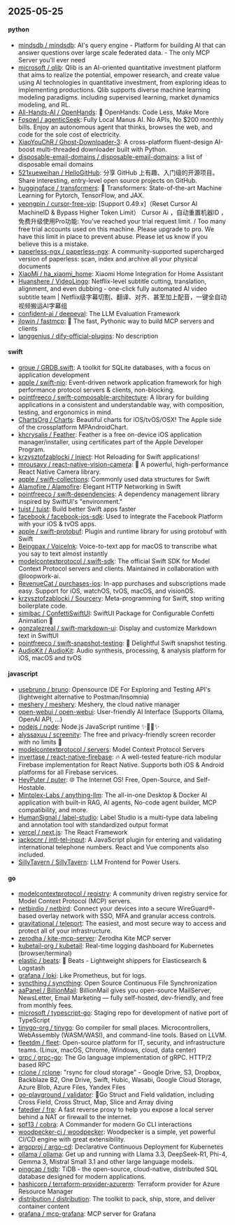 ## 2025-05-25

#### python
* [mindsdb / mindsdb](https://github.com/mindsdb/mindsdb): AI's query engine - Platform for building AI that can answer questions over large scale federated data. - The only MCP Server you'll ever need
* [microsoft / qlib](https://github.com/microsoft/qlib): Qlib is an AI-oriented quantitative investment platform that aims to realize the potential, empower research, and create value using AI technologies in quantitative investment, from exploring ideas to implementing productions. Qlib supports diverse machine learning modeling paradigms. including supervised learning, market dynamics modeling, and RL.
* [All-Hands-AI / OpenHands](https://github.com/All-Hands-AI/OpenHands): 🙌 OpenHands: Code Less, Make More
* [Fosowl / agenticSeek](https://github.com/Fosowl/agenticSeek): Fully Local Manus AI. No APIs, No $200 monthly bills. Enjoy an autonomous agent that thinks, browses the web, and code for the sole cost of electricity.
* [XiaoYouChR / Ghost-Downloader-3](https://github.com/XiaoYouChR/Ghost-Downloader-3): A cross-platform fluent-design AI-boost multi-threaded downloader built with Python.
* [disposable-email-domains / disposable-email-domains](https://github.com/disposable-email-domains/disposable-email-domains): a list of disposable email domains
* [521xueweihan / HelloGitHub](https://github.com/521xueweihan/HelloGitHub): 分享 GitHub 上有趣、入门级的开源项目。Share interesting, entry-level open source projects on GitHub.
* [huggingface / transformers](https://github.com/huggingface/transformers): 🤗 Transformers: State-of-the-art Machine Learning for Pytorch, TensorFlow, and JAX.
* [yeongpin / cursor-free-vip](https://github.com/yeongpin/cursor-free-vip): [Support 0.49.x]（Reset Cursor AI MachineID & Bypass Higher Token Limit） Cursor Ai ，自动重置机器ID ， 免费升级使用Pro功能: You've reached your trial request limit. / Too many free trial accounts used on this machine. Please upgrade to pro. We have this limit in place to prevent abuse. Please let us know if you believe this is a mistake.
* [paperless-ngx / paperless-ngx](https://github.com/paperless-ngx/paperless-ngx): A community-supported supercharged version of paperless: scan, index and archive all your physical documents
* [XiaoMi / ha_xiaomi_home](https://github.com/XiaoMi/ha_xiaomi_home): Xiaomi Home Integration for Home Assistant
* [Huanshere / VideoLingo](https://github.com/Huanshere/VideoLingo): Netflix-level subtitle cutting, translation, alignment, and even dubbing - one-click fully automated AI video subtitle team | Netflix级字幕切割、翻译、对齐、甚至加上配音，一键全自动视频搬运AI字幕组
* [confident-ai / deepeval](https://github.com/confident-ai/deepeval): The LLM Evaluation Framework
* [jlowin / fastmcp](https://github.com/jlowin/fastmcp): 🚀 The fast, Pythonic way to build MCP servers and clients
* [langgenius / dify-official-plugins](https://github.com/langgenius/dify-official-plugins): No description

#### swift
* [groue / GRDB.swift](https://github.com/groue/GRDB.swift): A toolkit for SQLite databases, with a focus on application development
* [apple / swift-nio](https://github.com/apple/swift-nio): Event-driven network application framework for high performance protocol servers & clients, non-blocking.
* [pointfreeco / swift-composable-architecture](https://github.com/pointfreeco/swift-composable-architecture): A library for building applications in a consistent and understandable way, with composition, testing, and ergonomics in mind.
* [ChartsOrg / Charts](https://github.com/ChartsOrg/Charts): Beautiful charts for iOS/tvOS/OSX! The Apple side of the crossplatform MPAndroidChart.
* [khcrysalis / Feather](https://github.com/khcrysalis/Feather): Feather is a free on-device iOS application manager/installer, using certificates part of the Apple Developer Program.
* [krzysztofzablocki / Inject](https://github.com/krzysztofzablocki/Inject): Hot Reloading for Swift applications!
* [mrousavy / react-native-vision-camera](https://github.com/mrousavy/react-native-vision-camera): 📸 A powerful, high-performance React Native Camera library.
* [apple / swift-collections](https://github.com/apple/swift-collections): Commonly used data structures for Swift
* [Alamofire / Alamofire](https://github.com/Alamofire/Alamofire): Elegant HTTP Networking in Swift
* [pointfreeco / swift-dependencies](https://github.com/pointfreeco/swift-dependencies): A dependency management library inspired by SwiftUI's "environment."
* [tuist / tuist](https://github.com/tuist/tuist): Build better Swift apps faster
* [facebook / facebook-ios-sdk](https://github.com/facebook/facebook-ios-sdk): Used to integrate the Facebook Platform with your iOS & tvOS apps.
* [apple / swift-protobuf](https://github.com/apple/swift-protobuf): Plugin and runtime library for using protobuf with Swift
* [Beingpax / VoiceInk](https://github.com/Beingpax/VoiceInk): Voice-to-text app for macOS to transcribe what you say to text almost instantly
* [modelcontextprotocol / swift-sdk](https://github.com/modelcontextprotocol/swift-sdk): The official Swift SDK for Model Context Protocol servers and clients. Maintained in collaboration with @loopwork-ai.
* [RevenueCat / purchases-ios](https://github.com/RevenueCat/purchases-ios): In-app purchases and subscriptions made easy. Support for iOS, watchOS, tvOS, macOS, and visionOS.
* [krzysztofzablocki / Sourcery](https://github.com/krzysztofzablocki/Sourcery): Meta-programming for Swift, stop writing boilerplate code.
* [simibac / ConfettiSwiftUI](https://github.com/simibac/ConfettiSwiftUI): SwiftUI Package for Configurable Confetti Animation 🎉
* [gonzalezreal / swift-markdown-ui](https://github.com/gonzalezreal/swift-markdown-ui): Display and customize Markdown text in SwiftUI
* [pointfreeco / swift-snapshot-testing](https://github.com/pointfreeco/swift-snapshot-testing): 📸 Delightful Swift snapshot testing.
* [AudioKit / AudioKit](https://github.com/AudioKit/AudioKit): Audio synthesis, processing, & analysis platform for iOS, macOS and tvOS

#### javascript
* [usebruno / bruno](https://github.com/usebruno/bruno): Opensource IDE For Exploring and Testing API's (lightweight alternative to Postman/Insomnia)
* [meshery / meshery](https://github.com/meshery/meshery): Meshery, the cloud native manager
* [open-webui / open-webui](https://github.com/open-webui/open-webui): User-friendly AI Interface (Supports Ollama, OpenAI API, ...)
* [nodejs / node](https://github.com/nodejs/node): Node.js JavaScript runtime ✨🐢🚀✨
* [alyssaxuu / screenity](https://github.com/alyssaxuu/screenity): The free and privacy-friendly screen recorder with no limits 🎥
* [modelcontextprotocol / servers](https://github.com/modelcontextprotocol/servers): Model Context Protocol Servers
* [invertase / react-native-firebase](https://github.com/invertase/react-native-firebase): 🔥 A well-tested feature-rich modular Firebase implementation for React Native. Supports both iOS & Android platforms for all Firebase services.
* [HeyPuter / puter](https://github.com/HeyPuter/puter): 🌐 The Internet OS! Free, Open-Source, and Self-Hostable.
* [Mintplex-Labs / anything-llm](https://github.com/Mintplex-Labs/anything-llm): The all-in-one Desktop & Docker AI application with built-in RAG, AI agents, No-code agent builder, MCP compatibility, and more.
* [HumanSignal / label-studio](https://github.com/HumanSignal/label-studio): Label Studio is a multi-type data labeling and annotation tool with standardized output format
* [vercel / next.js](https://github.com/vercel/next.js): The React Framework
* [jackocnr / intl-tel-input](https://github.com/jackocnr/intl-tel-input): A JavaScript plugin for entering and validating international telephone numbers. React and Vue components also included.
* [SillyTavern / SillyTavern](https://github.com/SillyTavern/SillyTavern): LLM Frontend for Power Users.

#### go
* [modelcontextprotocol / registry](https://github.com/modelcontextprotocol/registry): A community driven registry service for Model Context Protocol (MCP) servers.
* [netbirdio / netbird](https://github.com/netbirdio/netbird): Connect your devices into a secure WireGuard®-based overlay network with SSO, MFA and granular access controls.
* [gravitational / teleport](https://github.com/gravitational/teleport): The easiest, and most secure way to access and protect all of your infrastructure.
* [zerodha / kite-mcp-server](https://github.com/zerodha/kite-mcp-server): Zerodha Kite MCP server
* [kubetail-org / kubetail](https://github.com/kubetail-org/kubetail): Real-time logging dashboard for Kubernetes (browser/terminal)
* [elastic / beats](https://github.com/elastic/beats): 🐠 Beats - Lightweight shippers for Elasticsearch & Logstash
* [grafana / loki](https://github.com/grafana/loki): Like Prometheus, but for logs.
* [syncthing / syncthing](https://github.com/syncthing/syncthing): Open Source Continuous File Synchronization
* [aaPanel / BillionMail](https://github.com/aaPanel/BillionMail): BillionMail gives you open-source MailServer, NewsLetter, Email Marketing — fully self-hosted, dev-friendly, and free from monthly fees.
* [microsoft / typescript-go](https://github.com/microsoft/typescript-go): Staging repo for development of native port of TypeScript
* [tinygo-org / tinygo](https://github.com/tinygo-org/tinygo): Go compiler for small places. Microcontrollers, WebAssembly (WASM/WASI), and command-line tools. Based on LLVM.
* [fleetdm / fleet](https://github.com/fleetdm/fleet): Open-source platform for IT, security, and infrastructure teams. (Linux, macOS, Chrome, Windows, cloud, data center)
* [grpc / grpc-go](https://github.com/grpc/grpc-go): The Go language implementation of gRPC. HTTP/2 based RPC
* [rclone / rclone](https://github.com/rclone/rclone): "rsync for cloud storage" - Google Drive, S3, Dropbox, Backblaze B2, One Drive, Swift, Hubic, Wasabi, Google Cloud Storage, Azure Blob, Azure Files, Yandex Files
* [go-playground / validator](https://github.com/go-playground/validator): 💯Go Struct and Field validation, including Cross Field, Cross Struct, Map, Slice and Array diving
* [fatedier / frp](https://github.com/fatedier/frp): A fast reverse proxy to help you expose a local server behind a NAT or firewall to the internet.
* [spf13 / cobra](https://github.com/spf13/cobra): A Commander for modern Go CLI interactions
* [woodpecker-ci / woodpecker](https://github.com/woodpecker-ci/woodpecker): Woodpecker is a simple, yet powerful CI/CD engine with great extensibility.
* [argoproj / argo-cd](https://github.com/argoproj/argo-cd): Declarative Continuous Deployment for Kubernetes
* [ollama / ollama](https://github.com/ollama/ollama): Get up and running with Llama 3.3, DeepSeek-R1, Phi-4, Gemma 3, Mistral Small 3.1 and other large language models.
* [pingcap / tidb](https://github.com/pingcap/tidb): TiDB - the open-source, cloud-native, distributed SQL database designed for modern applications.
* [hashicorp / terraform-provider-azurerm](https://github.com/hashicorp/terraform-provider-azurerm): Terraform provider for Azure Resource Manager
* [distribution / distribution](https://github.com/distribution/distribution): The toolkit to pack, ship, store, and deliver container content
* [grafana / mcp-grafana](https://github.com/grafana/mcp-grafana): MCP server for Grafana
